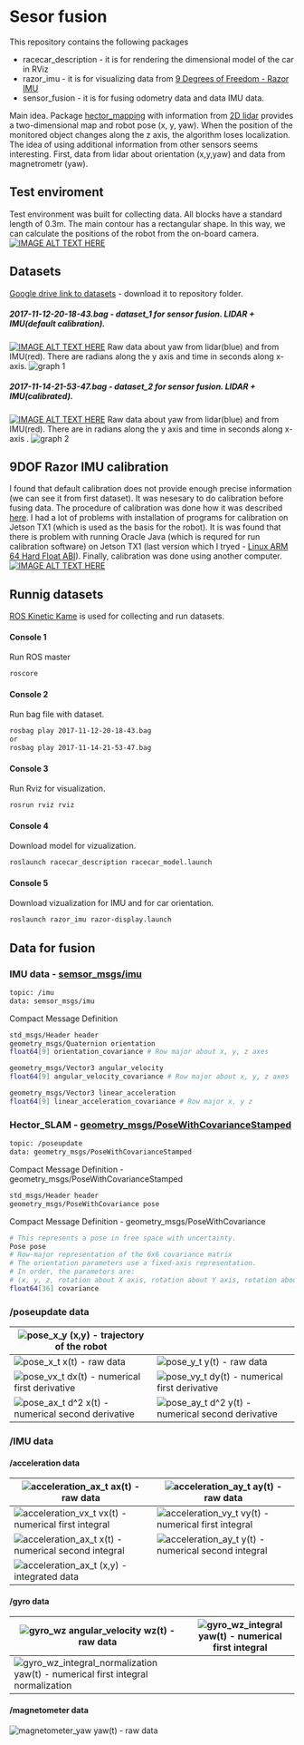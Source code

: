 # Sesor fusion

This repository contains the following packages 
 * racecar_description - it is for rendering the dimensional model of the car in RViz
 * razor_imu - it is for visualizing data from [9 Degrees of Freedom - Razor IMU](https://www.sparkfun.com/products/retired/10736)
 * sensor_fusion - it is for fusing odometry data and data IMU data.

Main idea.  Package [hector_mapping](http://wiki.ros.org/hector_mapping) with information from [2D lidar](http://wiki.ros.org/hokuyo_node) provides a two-dimensional map and robot pose (x, y, yaw). When the position of the monitored object changes along the z axis, the algorithm loses localization. The idea of using additional information from other sensors seems interesting. First, data from lidar about orientation (x,y,yaw) and data from magnetrometr (yaw).

## Test enviroment
Test environment was built for collecting data. All blocks have a standard length of 0.3m. The main contour has a rectangular shape. In this way, we can calculate the positions of the robot from the on-board camera.
[![IMAGE ALT TEXT HERE](https://img.youtube.com/vi/rrM2ilHYsvM/0.jpg)](https://www.youtube.com/watch?v=rrM2ilHYsvM)

## Datasets
[Google drive link to datasets](https://drive.google.com/drive/folders/1Y8_DFJUcuB-nSq_NuDmEkCzxAicApLjp?usp=sharing) - download it to repository folder.
##### 2017-11-12-20-18-43.bag - dataset_1 for sensor fusion. LIDAR + IMU(default calibration).
[![IMAGE ALT TEXT HERE](https://img.youtube.com/vi/lVSDDgokX3g/0.jpg)](https://www.youtube.com/watch?v=lVSDDgokX3g)
Raw data about yaw from lidar(blue) and from IMU(red). There are radians along the y axis and time in seconds along x-axis.
![graph 1](http://filipenko.biz/wp-content/uploads/2017/11/figure_1.png)

##### 2017-11-14-21-53-47.bag - dataset_2 for sensor fusion. LIDAR + IMU(calibrated).
[![IMAGE ALT TEXT HERE](https://img.youtube.com/vi/PBC5dq39bkE/0.jpg)](https://www.youtube.com/watch?v=PBC5dq39bkE)
Raw data about yaw from lidar(blue) and from IMU(red). There are in radians along the y axis and time in seconds along x-axis .
![graph 2](http://filipenko.biz/wp-content/uploads/2017/11/figure_2-1.png)

## 9DOF Razor IMU calibration
I found that default calibration does not provide enough precise information (we can see it from first dataset). It was nesesary to do calibration before fusing data. The procedure of calibration was done how it was described [here](http://wiki.ros.org/razor_imu_9dof). I had a lot of problems with installation of programs for calibration on Jetson TX1 (which is used as the basis for the robot). It is was found that there is problem with running Oracle Java (which is requred for run calibration software) on Jetson TX1 (last version which I tryed - [Linux ARM 64 Hard Float ABI](http://www.oracle.com/technetwork/java/javase/downloads/jdk8-downloads-2133151.html)). Finally, calibration was done using another computer.
[![IMAGE ALT TEXT HERE](https://img.youtube.com/vi/6SqMOvdJ9xU/0.jpg)](https://www.youtube.com/watch?v=6SqMOvdJ9xU)

## Runnig datasets
[ROS Kinetic Kame](http://wiki.ros.org/kinetic) is used for collecting and run datasets.
#### Console 1
Run ROS master
```bash
roscore
```

#### Console 2
Run bag file with dataset.
```bash
rosbag play 2017-11-12-20-18-43.bag
or
rosbag play 2017-11-14-21-53-47.bag
```
#### Console 3
Run Rviz for visualization.
```bash
rosrun rviz rviz
```

#### Console 4
Download model for vizualization.
```bash
roslaunch racecar_description racecar_model.launch
```
#### Console 5
Download vizualization for IMU and for car orientation.
```bash
roslaunch razor_imu razor-display.launch
```
## Data for fusion
### IMU data - [semsor_msgs/imu](http://docs.ros.org/api/sensor_msgs/html/msg/Imu.html)
```bash
topic: /imu
data: semsor_msgs/imu
```
Compact Message Definition
```bash
std_msgs/Header header
geometry_msgs/Quaternion orientation
float64[9] orientation_covariance # Row major about x, y, z axes

geometry_msgs/Vector3 angular_velocity
float64[9] angular_velocity_covariance # Row major about x, y, z axes

geometry_msgs/Vector3 linear_acceleration
float64[9] linear_acceleration_covariance # Row major x, y z 
```

### Hector_SLAM  - [geometry_msgs/PoseWithCovarianceStamped](http://docs.ros.org/api/geometry_msgs/html/msg/PoseWithCovarianceStamped.html)

```bash
topic: /poseupdate
data: geometry_msgs/PoseWithCovarianceStamped
```

Compact Message Definition - geometry_msgs/PoseWithCovarianceStamped
```bash
std_msgs/Header header
geometry_msgs/PoseWithCovariance pose
```
Compact Message Definition - geometry_msgs/PoseWithCovariance
```bash
# This represents a pose in free space with uncertainty.
Pose pose
# Row-major representation of the 6x6 covariance matrix
# The orientation parameters use a fixed-axis representation.
# In order, the parameters are:
# (x, y, z, rotation about X axis, rotation about Y axis, rotation about Z axis)
float64[36] covariance
```
### /poseupdate data
|![pose_x_y](http://filipenko.biz/wp-content/uploads/2017/11/pose_x_y.png) (x,y) - trajectory of the robot| |
|---|---|
|![pose_x_t](http://filipenko.biz/wp-content/uploads/2017/11/pose_x_t.png) x(t) - raw data|   ![pose_y_t](http://filipenko.biz/wp-content/uploads/2017/11/pose_y_t.png) y(t) - raw data| 
|![pose_vx_t](http://filipenko.biz/wp-content/uploads/2017/11/pose_vx_t.png)  dx(t) - numerical first derivative| ![pose_vy_t](http://filipenko.biz/wp-content/uploads/2017/11/pose_vy_t.png)  dy(t) - numerical first derivative|  
|![pose_ax_t](http://filipenko.biz/wp-content/uploads/2017/11/pose_ax_t.png)  d^2 x(t) - numerical second derivative| ![pose_ay_t](http://filipenko.biz/wp-content/uploads/2017/11/pose_ay_t.png)  d^2 y(t) - numerical second derivative|  

### /IMU data
#### /acceleration data
|![acceleration_ax_t](http://filipenko.biz/wp-content/uploads/2017/11/gyro_ax_t.png) ax(t) - raw data|   ![acceleration_ay_t](http://filipenko.biz/wp-content/uploads/2017/11/gyro_ay_t.png) ay(t) - raw data| 
|---|---|
|![acceleration_vx_t](http://filipenko.biz/wp-content/uploads/2017/11/gyro_vx_t.png)  vx(t) - numerical first integral| ![acceleration_vy_t](http://filipenko.biz/wp-content/uploads/2017/11/gyro_vy_t.png)  vy(t) - numerical first integral|  
|![acceleration_ax_t](http://filipenko.biz/wp-content/uploads/2017/11/gyro_x_t.png)  x(t) - numerical second integral| ![acceleration_ay_t](http://filipenko.biz/wp-content/uploads/2017/11/gyro_y_t.png)  y(t) - numerical second integral| 
|![acceleration_ax_t](http://filipenko.biz/wp-content/uploads/2017/11/gyro_y_x.png) (x,y) - integrated data| | 
#### /gyro data
|![gyro_wz](http://filipenko.biz/wp-content/uploads/2017/11/gyro_wz.png) angular_velocity wz(t) - raw data|   ![gyro_wz_integral](http://filipenko.biz/wp-content/uploads/2017/11/gyro_wz_integral.png) yaw(t) - numerical first integral| 
|---|---|
|![gyro_wz_integral_normalization](http://filipenko.biz/wp-content/uploads/2017/11/gyro_wz_integral_normalization.png)  yaw(t) - numerical first integral normalization| |  
#### /magnetometer data
![magnetometer_yaw](http://filipenko.biz/wp-content/uploads/2017/11/magnetometer_yaw.png)
yaw(t) - raw data




